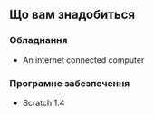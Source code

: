## Що вам знадобиться

### Обладнання

- An internet connected computer

### Програмне забезпечення

- Scratch 1.4